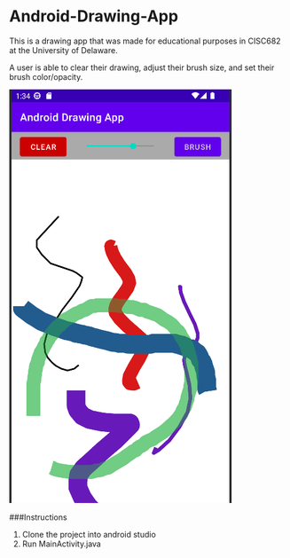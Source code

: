 # Android-Drawing-App

This is a drawing app that was made for educational purposes in CISC682 at the University of Delaware.

A user is able to clear their drawing, adjust their brush size, and set their brush color/opacity.

![Picture demo](https://github.com/TylerRust-1/Android-Drawing-App/blob/main/demo.png "Android Drawing App")

###Instructions
1. Clone the project into android studio
2. Run MainActivity.java
